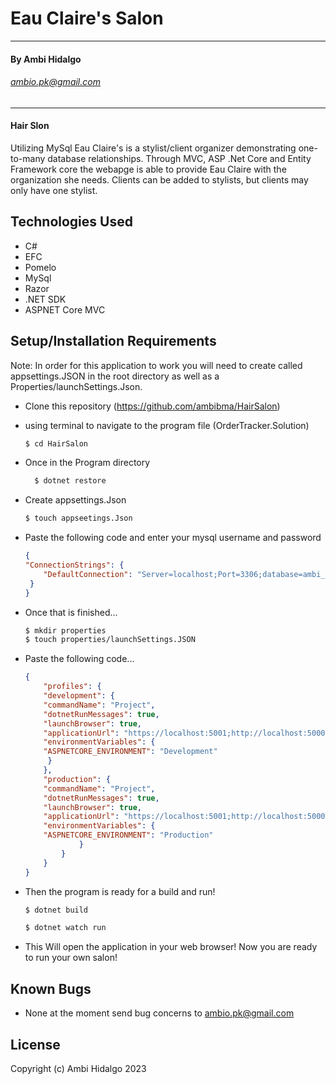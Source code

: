 
# Eau Claire's Salon

---
#### By Ambi Hidalgo
###### ambio.pk@gmail.com
---

####  Hair Slon
Utilizing MySql Eau Claire's is a stylist/client organizer demonstrating one-to-many database relationships. Through MVC, ASP .Net Core and Entity Framework core the webapge is able to provide Eau Claire with the organization she needs. Clients can be added to stylists, but clients may only have one stylist.
## Technologies Used
* C#
* EFC
* Pomelo
* MySql
* Razor
* .NET SDK
* ASPNET Core MVC


## Setup/Installation Requirements
Note: In order for this application to work you will need to create called appsettings.JSON in the root directory as well as a Properties/launchSettings.Json.
* Clone this repository (https://github.com/ambibma/HairSalon)
* using terminal to navigate to the program file (OrderTracker.Solution)
     ```bash
    $ cd HairSalon
    ```
* Once in the Program directory
  ```bash
    $ dotnet restore
    ```
* Create appsettings.Json
    ```bash
    $ touch appseetings.Json
    ```
* Paste the following code and enter your mysql username and password
    ```JSON
    {
    "ConnectionStrings": {
        "DefaultConnection": "Server=localhost;Port=3306;database=ambi_hidalgo;uid=[YOUR USERNAME];pwd=[YOUR PASSWORD];"
     }
    }
    ```
* Once that is finished...
   ```bash
   $ mkdir properties
   $ touch properties/launchSettings.JSON
   ```
* Paste the following code...
    ```JSON
    {
        "profiles": {
        "development": {
        "commandName": "Project",
        "dotnetRunMessages": true,
        "launchBrowser": true,
        "applicationUrl": "https://localhost:5001;http://localhost:5000",
        "environmentVariables": {
        "ASPNETCORE_ENVIRONMENT": "Development"
         }
        },
        "production": {
        "commandName": "Project",
        "dotnetRunMessages": true,
        "launchBrowser": true,
        "applicationUrl": "https://localhost:5001;http://localhost:5000",
        "environmentVariables": {
        "ASPNETCORE_ENVIRONMENT": "Production"
                }
            }
        }
    }
    ```
* Then the program is ready for a build and run!
    
    ```bash
    $ dotnet build
    ```

     ```bash
    $ dotnet watch run
    ```
* This Will open the application in your web browser! Now you are ready to run your own salon!

## Known Bugs

* None at the moment
send bug concerns to ambio.pk@gmail.com

## License


Copyright (c) Ambi Hidalgo 2023